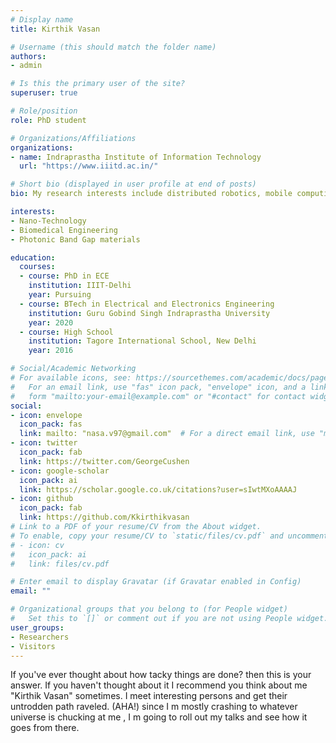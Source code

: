 ```yaml
---
# Display name
title: Kirthik Vasan

# Username (this should match the folder name)
authors:
- admin

# Is this the primary user of the site?
superuser: true

# Role/position
role: PhD student  

# Organizations/Affiliations
organizations:
- name: Indraprastha Institute of Information Technology
  url: "https://www.iiitd.ac.in/"

# Short bio (displayed in user profile at end of posts)
bio: My research interests include distributed robotics, mobile computing and programmable matter.

interests:
- Nano-Technology
- Biomedical Engineering
- Photonic Band Gap materials

education:
  courses:
  - course: PhD in ECE
    institution: IIIT-Delhi
    year: Pursuing
  - course: BTech in Electrical and Electronics Engineering
    institution: Guru Gobind Singh Indraprastha University
    year: 2020
  - course: High School
    institution: Tagore International School, New Delhi
    year: 2016

# Social/Academic Networking
# For available icons, see: https://sourcethemes.com/academic/docs/page-builder/#icons
#   For an email link, use "fas" icon pack, "envelope" icon, and a link in the
#   form "mailto:your-email@example.com" or "#contact" for contact widget.
social:
- icon: envelope
  icon_pack: fas
  link: mailto: "nasa.v97@gmail.com"  # For a direct email link, use "mailto:test@example.org".
- icon: twitter
  icon_pack: fab
  link: https://twitter.com/GeorgeCushen
- icon: google-scholar
  icon_pack: ai
  link: https://scholar.google.co.uk/citations?user=sIwtMXoAAAAJ
- icon: github
  icon_pack: fab
  link: https://github.com/Kkirthikvasan
# Link to a PDF of your resume/CV from the About widget.
# To enable, copy your resume/CV to `static/files/cv.pdf` and uncomment the lines below.
# - icon: cv
#   icon_pack: ai
#   link: files/cv.pdf

# Enter email to display Gravatar (if Gravatar enabled in Config)
email: ""

# Organizational groups that you belong to (for People widget)
#   Set this to `[]` or comment out if you are not using People widget.
user_groups:
- Researchers
- Visitors
---
```


If you've ever thought about how tacky things are done? then this is your answer. If you haven't thought about it I recommend you think about me "Kirthik Vasan" sometimes. I meet interesting persons and get their untrodden path raveled.
(AHA!) since I m mostly crashing to whatever universe is chucking at me , I m going to roll out my talks and see how it goes from there.
 

